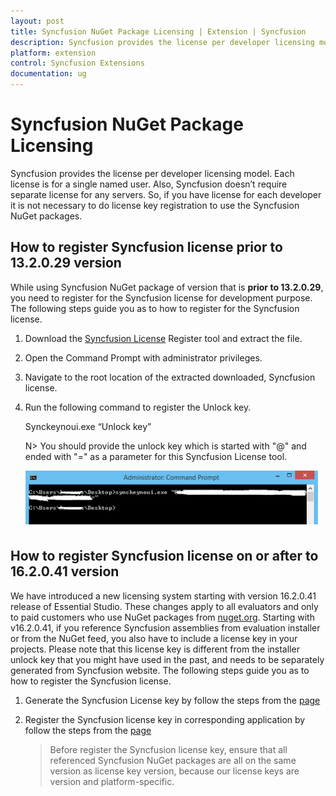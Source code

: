 ```yaml
---
layout: post
title: Syncfusion NuGet Package Licensing | Extension | Syncfusion
description: Syncfusion provides the license per developer licensing model. Each license is for a single named user not for any servers.
platform: extension
control: Syncfusion Extensions
documentation: ug
---
```


# Syncfusion NuGet Package Licensing 

Syncfusion provides the license per developer licensing model. Each license is for a single named user. Also, Syncfusion doesn’t require separate license for any servers. So, if you have license for each developer it is not necessary to do license key registration to use the Syncfusion NuGet packages. 

## How to register Syncfusion license prior to 13.2.0.29 version

While using Syncfusion NuGet package of version that is **prior to 13.2.0.29**, you need to register for the Syncfusion license for development purpose. The following steps guide you as to how to register for the Syncfusion license.

1. Download the [Syncfusion License](http://files2.syncfusion.com/Installs/Support/KB/RegisterProductkeyinBuildMachine.zip) Register tool and extract the file. 
2. Open the Command Prompt with administrator privileges.
3. Navigate to the root location of the extracted downloaded, Syncfusion license.
4. Run the following command to register the Unlock key.

   Synckeynoui.exe “Unlock key”

   N> You should provide the unlock key which is started with "@" and ended with "=" as a parameter for this Syncfusion License tool.

   ![Command for register the Syncfusion Unlock key](Register-the-Syncfusion-License-key_images/Register-the-Syncfusion-License-key-img1.png)

## How to register Syncfusion license on or after to 16.2.0.41 version

We have introduced a new licensing system starting with version 16.2.0.41 release of Essential Studio. These changes apply to all evaluators and only to paid customers who use NuGet packages from [nuget.org](https://www.nuget.org/). Starting with v16.2.0.41, if you reference Syncfusion assemblies from evaluation installer or from the NuGet feed, you also have to include a license key in your projects. Please note that this license key is different from the installer unlock key that you might have used in the past, and needs to be separately generated from Syncfusion website. The following steps guide you as to how to register the Syncfusion license.

1. Generate the Syncfusion License key by follow the steps from the [page](https://help.syncfusion.com/common/essential-studio/licensing/license-key#how-to-generate-syncfusion-license-key)
2. Register the Syncfusion license key in corresponding application by follow the steps from the [page](https://help.syncfusion.com/common/essential-studio/licensing/license-key#how-to-register-the-syncfusion-license-key)

   > Before register the Syncfusion license key, ensure that all referenced Syncfusion NuGet packages are all on the same version as license key version, because our license keys are version and platform-specific.